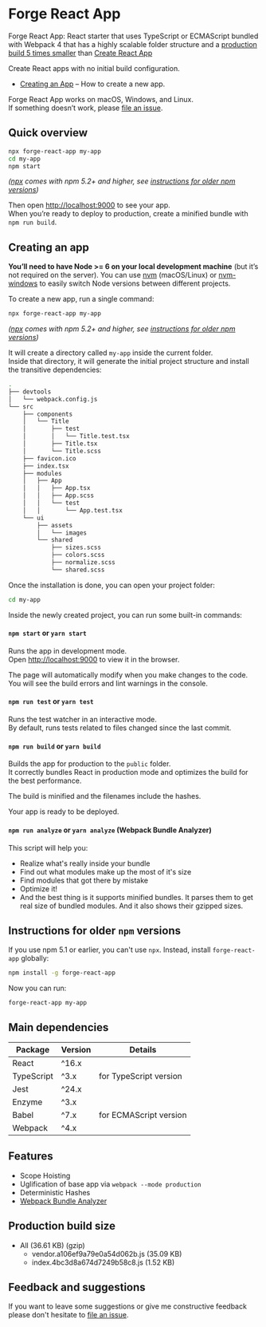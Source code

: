 # Forge React App
Forge React App: React starter that uses TypeScript or ECMAScript bundled with Webpack 4 that has a highly scalable folder structure and a [production build 5 times smaller](#production-build-size) than [Create React App](https://github.com/facebook/create-react-app)

Create React apps with no initial build configuration.
* [Creating an App](#creating-an-app) – How to create a new app.

Forge React App works on macOS, Windows, and Linux.<br>
If something doesn’t work, please [file an issue](https://github.com/ioanungurean/forge-react-app/issues/new).

## Quick overview
```sh
npx forge-react-app my-app
cd my-app
npm start
```

*([npx](https://medium.com/@maybekatz/introducing-npx-an-npm-package-runner-55f7d4bd282b) comes with npm 5.2+ and higher, see [instructions for older npm versions](#instructions-for-older-npm-versions))*

Then open [http://localhost:9000](http://localhost:9000) to see your app.<br>
When you’re ready to deploy to production, create a minified bundle with `npm run build`.

## Creating an app
**You’ll need to have Node >= 6 on your local development machine** (but it’s not required on the server). You can use [nvm](https://github.com/creationix/nvm#installation) (macOS/Linux) or [nvm-windows](https://github.com/coreybutler/nvm-windows#node-version-manager-nvm-for-windows) to easily switch Node versions between different projects.

To create a new app, run a single command:

```sh
npx forge-react-app my-app
```

*([npx](https://medium.com/@maybekatz/introducing-npx-an-npm-package-runner-55f7d4bd282b) comes with npm 5.2+ and higher, see [instructions for older npm versions](https://gist.github.com/gaearon/4064d3c23a77c74a3614c498a8bb1c5f))*

It will create a directory called `my-app` inside the current folder.<br>
Inside that directory, it will generate the initial project structure and install the transitive dependencies:

```sh
.
├── devtools
│   └── webpack.config.js
└── src
    ├── components
    │   └── Title
    │       ├── test
    │       │   └── Title.test.tsx
    │       ├── Title.tsx
    │       └── Title.scss
    ├── favicon.ico
    ├── index.tsx
    ├── modules
    │   ├── App
    │   │   ├── App.tsx
    │   │   ├── App.scss
    │   │   └── test
    │   │       └── App.test.tsx
    └── ui
        ├── assets
        │   └── images
        └── shared
            ├── sizes.scss
            ├── colors.scss
            ├── normalize.scss
            └── shared.scss
```

Once the installation is done, you can open your project folder:

```sh
cd my-app
```

Inside the newly created project, you can run some built-in commands:

#### `npm start` or `yarn start`
Runs the app in development mode.<br>
Open [http://localhost:9000](http://localhost:9000) to view it in the browser.

The page will automatically modify when you make changes to the code. <br>
You will see the build errors and lint warnings in the console.

#### `npm run test` or `yarn test`
Runs the test watcher in an interactive mode.<br>
By default, runs tests related to files changed since the last commit.

#### `npm run build` or `yarn build`
Builds the app for production to the `public` folder.<br>
It correctly bundles React in production mode and optimizes the build for the best performance.

The build is minified and the filenames include the hashes.<br>

Your app is ready to be deployed.

#### `npm run analyze` or `yarn analyze` (Webpack Bundle Analyzer)
This script will help you:
* Realize what's really inside your bundle
* Find out what modules make up the most of it's size
* Find modules that got there by mistake
* Optimize it!
* And the best thing is it supports minified bundles. It parses them to get real size of bundled modules. And it also shows their gzipped sizes.

## Instructions for older `npm` versions
If you use npm 5.1 or earlier, you can't use `npx`.
Instead, install `forge-react-app` globally:

```sh
npm install -g forge-react-app
```

Now you can run:

```
forge-react-app my-app
```

## Main dependencies
| Package       | Version | Details                |
| ------------- |---------|------------------------|
| React         | ^16.x   |                        |
| TypeScript    | ^3.x    | for TypeScript version |
| Jest          | ^24.x   |                        |
| Enzyme        | ^3.x    |                        |
| Babel         | ^7.x    | for ECMAScript version |
| Webpack       | ^4.x    |                        |

## Features
* Scope Hoisting
* Uglification of base app via `webpack --mode production`
* Deterministic Hashes
* [Webpack Bundle Analyzer](https://github.com/webpack-contrib/webpack-bundle-analyzer)

## Production build size
* All (36.61 KB) (gzip)
    * vendor.a106ef9a79e0a54d062b.js (35.09 KB)
    * index.4bc3d8a674d7249b58c8.js (1.52 KB)

## Feedback and suggestions
If you want to leave some suggestions or give me constructive feedback please don't hesitate to [file an issue](https://github.com/ioanungurean/forge-react-app/issues/new).

